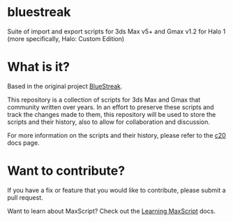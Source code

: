 # bluestreak
Suite of import and export scripts for 3ds Max v5+ and Gmax v1.2 for Halo 1 (more specifically,
Halo: Custom Edition)

# What is it?
Based in the original project [BlueStreak](http://ghost.halomaps.org/BlueStreak/).

This repository is a collection of scripts for 3ds Max and Gmax that community written over years. 
In an effort to preserve these scripts and track the changes made to them, this repository will be
used to store the scripts and their history, also to allow for collaboration and discussion.

For more information on the scripts and their history, please refer to the [c20](https://c20.reclaimers.net/h1/tools/bluestreak/)
docs page.

# Want to contribute?
If you have a fix or feature that you would like to contribute, please submit a pull request.

Want to learn about MaxScript? Check out the [Learning MaxScript](https://help.autodesk.com/view/MAXDEV/2022/ENU/?guid=GUID-4C14F474-CD23-4001-93DF-0F0F9A6025C7)
docs.

